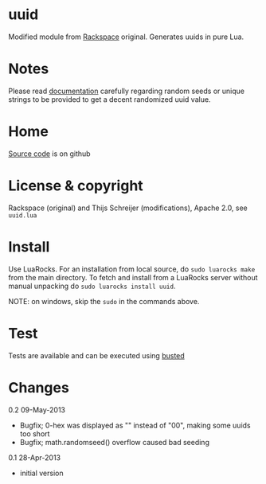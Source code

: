 uuid
====

Modified module from [Rackspace](https://github.com/kans/zirgo/blob/807250b1af6725bad4776c931c89a784c1e34db2/util/uuid.lua) original. Generates uuids in pure Lua.

Notes
=====
Please read [documentation](https://tieske.github.io/uuid/) carefully regarding random seeds or unique strings to be provided to get a decent randomized uuid value.

Home
====
[Source code](https://github.com/Tieske/uuid) is on github

License & copyright
===================
Rackspace (original) and Thijs Schreijer (modifications), Apache 2.0, see `uuid.lua`

Install
=======
Use LuaRocks. For an installation from local source, do `sudo luarocks make` from the main directory. To fetch and install from a LuaRocks server without manual unpacking do `sudo luarocks install uuid`.

NOTE: on windows, skip the `sudo` in the commands above.

Test
====
Tests are available and can be executed using [busted](http://olivinelabs.com/busted/)

Changes
=======

0.2     09-May-2013

  - Bugfix; 0-hex was displayed as "" instead of "00", making some uuids too short
  - Bugfix; math.randomseed() overflow caused bad seeding
  
0.1     28-Apr-2013

  - initial version

